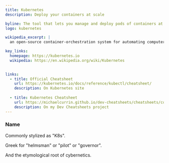 ```yaml
---
title: Kubernetes
description: Deploy your containers at scale

byline: The tool that lets you manage and deploy pods of containers at scale
logo: kubernetes

wikipedia_excerpt: |
  an open-source container-orchestration system for automating computer application deployment, scaling, and management

key_links:
  homepage: https://kubernetes.io
  wikipedia: https://en.wikipedia.org/wiki/Kubernetes
  

links:
  - title: Official Cheatsheet
    url: https://kubernetes.io/docs/reference/kubectl/cheatsheet/
    description: On Kubernetes site
    
  - title: Kubernetes Cheatsheet
    url: https://michaelcurrin.github.io/dev-cheatsheets/cheatsheets/containers/kubernetes.html
    description: On my Dev Cheatsheets project
---
```



### Name

Commonly stylized as "K8s".

Greek for "helmsman" or "pilot" or "governor". 

And the etymological root of cybernetics.
